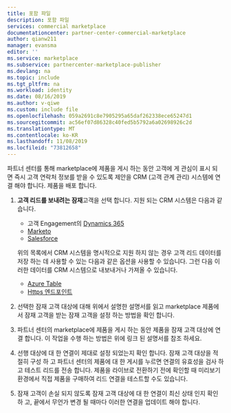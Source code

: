 ```yaml
---
title: 포함 파일
description: 포함 파일
services: commercial marketplace
documentationcenter: partner-center-commercial-marketplace
author: qianw211
manager: evansma
editor: ''
ms.service: marketplace
ms.subservice: partnercenter-marketplace-publisher
ms.devlang: na
ms.topic: include
ms.tgt_pltfrm: na
ms.workload: identity
ms.date: 08/16/2019
ms.author: v-qiwe
ms.custom: include file
ms.openlocfilehash: 059a2691c8e7905295a65daf262338ece65247d1
ms.sourcegitcommit: ac56ef07d86328c40fed5b5792a6a02698926c2d
ms.translationtype: MT
ms.contentlocale: ko-KR
ms.lasthandoff: 11/08/2019
ms.locfileid: "73812658"
---
```

파트너 센터를 통해 marketplace에 제품을 게시 하는 동안 고객에 게 관심이 표시 되 면 즉시 고객 연락처 정보를 받을 수 있도록 제안을 CRM (고객 관계 관리) 시스템에 연결 해야 합니다. 제품을 배포 합니다.

1. **고객 리드를 보내려는 잠재**고객을 선택 합니다. 지원 되는 CRM 시스템은 다음과 같습니다.

    * 고객 Engagement의 [Dynamics 365](../commercial-marketplace-lead-management-instructions-dynamics.md)
    * [Marketo](../commercial-marketplace-lead-management-instructions-marketo.md)
    * [Salesforce](../commercial-marketplace-lead-management-instructions-salesforce.md)

    위의 목록에서 CRM 시스템을 명시적으로 지원 하지 않는 경우 고객 리드 데이터를 저장 하는 데 사용할 수 있는 다음과 같은 옵션을 사용할 수 있습니다. 그런 다음 이러한 데이터를 CRM 시스템으로 내보내거나 가져올 수 있습니다.

    * [Azure Table](../commercial-marketplace-lead-management-instructions-azure-table.md)
    * [Https 엔드포인트](../commercial-marketplace-lead-management-instructions-https.md)

2. 선택한 잠재 고객 대상에 대해 위에서 설명한 설명서를 읽고 marketplace 제품에서 잠재 고객을 받는 잠재 고객을 설정 하는 방법을 확인 합니다. 
3. 파트너 센터의 marketplace에 제품을 게시 하는 동안 제품을 잠재 고객 대상에 연결 합니다. 이 작업을 수행 하는 방법은 위에 링크 된 설명서를 참조 하세요.
4. 선행 대상에 대 한 연결이 제대로 설정 되었는지 확인 합니다. 잠재 고객 대상을 적절히 구성 하 고 파트너 센터의 제품에 대 한 게시를 누르면 연결의 유효성을 검사 하 고 테스트 리드를 전송 합니다. 제품을 라이브로 전환하기 전에 확인할 때 미리보기 환경에서 직접 제품을 구매하여 리드 연결을 테스트할 수도 있습니다. 
5. 잠재 고객이 손실 되지 않도록 잠재 고객 대상에 대 한 연결이 최신 상태 인지 확인 하 고, 끝에서 무언가 변경 될 때마다 이러한 연결을 업데이트 해야 합니다.
